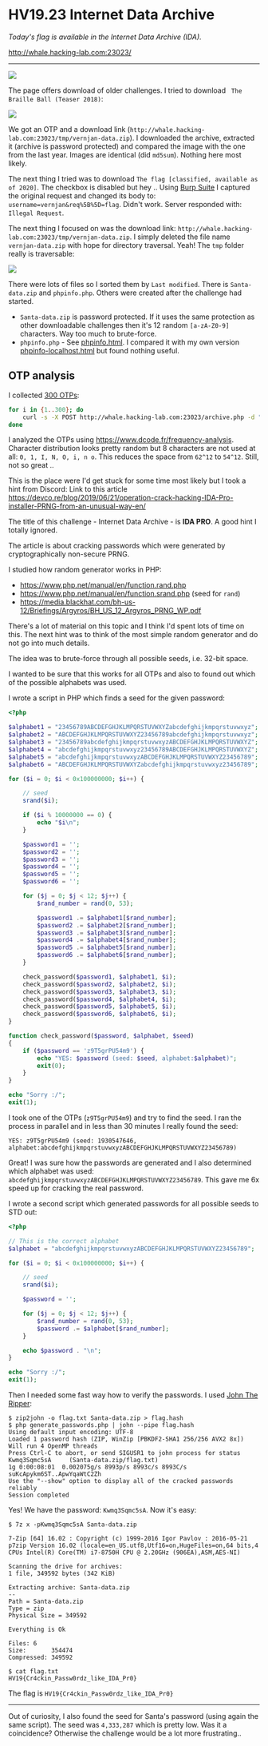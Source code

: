 # HV19.23 Internet Data Archive

_Today's flag is available in the Internet Data Archive (IDA)._

http://whale.hacking-lab.com:23023/

---

![](IDA-home.png)

The page offers download of older challenges. I tried to download ` The Braille Ball (Teaser 2018)`:

![](IDA-download.png)

We got an OTP and a download link (`http://whale.hacking-lab.com:23023/tmp/vernjan-data.zip`).
I downloaded the archive, extracted it (archive is password protected) and compared the image with the one from the last year.
Images are identical (did `md5sum`). Nothing here most likely.

The next thing I tried was to download `The flag [classified, available as of 2020]`. The checkbox is disabled but
hey .. Using [Burp Suite](https://portswigger.net/burp) I captured the original request and changed its body to:
`username=vernjan&req%5B%5D=flag`. Didn't work. Server responded with: `Illegal Request`.


The next thing I focused on was the download link: `http://whale.hacking-lab.com:23023/tmp/vernjan-data.zip`.
I simply deleted the file name `vernjan-data.zip` with hope for directory traversal. Yeah! The `tmp` folder really
is traversable:

![](IDA-dir-traversal.png)

There were lots of files so I sorted them by `Last modified`. There is `Santa-data.zip` and `phpinfo.php`.
Others were created after the challenge had started.
- `Santa-data.zip` is password protected. If it uses the same protection as other downloadable challenges then it's
12 random `[a-zA-Z0-9]` characters. Way too much to brute-force.
- `phpinfo.php` - See [phpinfo.html](phpinfo-day23.html). I compared it with my own version
[phpinfo-localhost.html](phpinfo-localhost.html) but found nothing useful.
 
## OTP analysis

I collected [300 OTPs](OTPs.txt):
```bash
for i in {1..300}; do
    curl -s -X POST http://whale.hacking-lab.com:23023/archive.php -d "username=xxx&req%5B%5D=candle" | grep "Your one-time Password" | grep -o "<strong>.*</strong>" | cut -c9-20 >> passwords.txt
done
```

I analyzed the OTPs using https://www.dcode.fr/frequency-analysis. 
Character distribution looks pretty random but 8 characters are not used at all: `0, 1, I, N, O, i, n o`.
This reduces the space from `62^12` to `54^12`. Still, not so great ..

This is the place were I'd get stuck for some time most likely but I took a hint from Discord:
Link to this article https://devco.re/blog/2019/06/21/operation-crack-hacking-IDA-Pro-installer-PRNG-from-an-unusual-way-en/

The title of this challenge - Internet Data Archive - is __IDA PRO__. A good hint I totally ignored. 

The article is about cracking passwords which were generated by cryptographically non-secure
PRNG.

I studied how random generator works in PHP:
- https://www.php.net/manual/en/function.rand.php
- https://www.php.net/manual/en/function.srand.php (seed for `rand`)
- https://media.blackhat.com/bh-us-12/Briefings/Argyros/BH_US_12_Argyros_PRNG_WP.pdf

There's a lot of material on this topic and I think I'd spent lots of time on this.
The next hint was to think of the most simple random generator and do not go into much details.

The idea was to brute-force through all possible seeds, i.e. 32-bit space.

I wanted to be sure that this works for all OTPs and also to found out which of the possible
alphabets was used.

I wrote a script in PHP which finds a seed for the given password:
```php
<?php

$alphabet1 = "23456789ABCDEFGHJKLMPQRSTUVWXYZabcdefghijkmpqrstuvwxyz";
$alphabet2 = "ABCDEFGHJKLMPQRSTUVWXYZ23456789abcdefghijkmpqrstuvwxyz";
$alphabet3 = "23456789abcdefghijkmpqrstuvwxyzABCDEFGHJKLMPQRSTUVWXYZ";
$alphabet4 = "abcdefghijkmpqrstuvwxyz23456789ABCDEFGHJKLMPQRSTUVWXYZ";
$alphabet5 = "abcdefghijkmpqrstuvwxyzABCDEFGHJKLMPQRSTUVWXYZ23456789";
$alphabet6 = "ABCDEFGHJKLMPQRSTUVWXYZabcdefghijkmpqrstuvwxyz23456789";

for ($i = 0; $i < 0x100000000; $i++) {

    // seed
    srand($i);

    if ($i % 10000000 == 0) {
        echo "$i\n";
    }

    $password1 = '';
    $password2 = '';
    $password3 = '';
    $password4 = '';
    $password5 = '';
    $password6 = '';

    for ($j = 0; $j < 12; $j++) {
        $rand_number = rand(0, 53);

        $password1 .= $alphabet1[$rand_number];
        $password2 .= $alphabet2[$rand_number];
        $password3 .= $alphabet3[$rand_number];
        $password4 .= $alphabet4[$rand_number];
        $password5 .= $alphabet5[$rand_number];
        $password6 .= $alphabet6[$rand_number];
    }

    check_password($password1, $alphabet1, $i);
    check_password($password2, $alphabet2, $i);
    check_password($password3, $alphabet3, $i);
    check_password($password4, $alphabet4, $i);
    check_password($password5, $alphabet5, $i);
    check_password($password6, $alphabet6, $i);
}

function check_password($password, $alphabet, $seed)
{
    if ($password == 'z9T5grPU54m9') {
        echo "YES: $password (seed: $seed, alphabet:$alphabet)";
        exit(0);
    }
}

echo "Sorry :/";
exit(1);
```

I took one of the OTPs (`z9T5grPU54m9`) and try to find the seed. I ran the process in parallel and in less than 30 minutes I really found the seed:
```
YES: z9T5grPU54m9 (seed: 1930547646, alphabet:abcdefghijkmpqrstuvwxyzABCDEFGHJKLMPQRSTUVWXYZ23456789)
```

Great! I was sure how the passwords are generated and I also determined which alphabet was used: `abcdefghijkmpqrstuvwxyzABCDEFGHJKLMPQRSTUVWXYZ23456789`.
This gave me 6x speed up for cracking the real password.

I wrote a second script which generated passwords for all possible seeds 
to STD out:
```php
<?php

// This is the correct alphabet
$alphabet = "abcdefghijkmpqrstuvwxyzABCDEFGHJKLMPQRSTUVWXYZ23456789";

for ($i = 0; $i < 0x100000000; $i++) {

    // seed
    srand($i);

    $password = '';

    for ($j = 0; $j < 12; $j++) {
        $rand_number = rand(0, 53);
        $password .= $alphabet[$rand_number];
    }

    echo $password . "\n";
}

echo "Sorry :/";
exit(1);
```

Then I needed some fast way how to verify the passwords.
I used [John The Ripper](https://www.openwall.com/john/):
```
$ zip2john -o flag.txt Santa-data.zip > flag.hash
$ php generate_passwords.php | john --pipe flag.hash
Using default input encoding: UTF-8
Loaded 1 password hash (ZIP, WinZip [PBKDF2-SHA1 256/256 AVX2 8x])
Will run 4 OpenMP threads
Press Ctrl-C to abort, or send SIGUSR1 to john process for status
Kwmq3Sqmc5sA     (Santa-data.zip/flag.txt)
1g 0:00:08:01  0.002075g/s 8993p/s 8993c/s 8993C/s suKcApykm6ST..ApwYqaWtC2Zh
Use the "--show" option to display all of the cracked passwords reliably
Session completed
```

Yes! We have the password: `Kwmq3Sqmc5sA`. Now it's easy:
```
$ 7z x -pKwmq3Sqmc5sA Santa-data.zip

7-Zip [64] 16.02 : Copyright (c) 1999-2016 Igor Pavlov : 2016-05-21
p7zip Version 16.02 (locale=en_US.utf8,Utf16=on,HugeFiles=on,64 bits,4 CPUs Intel(R) Core(TM) i7-8750H CPU @ 2.20GHz (906EA),ASM,AES-NI)

Scanning the drive for archives:
1 file, 349592 bytes (342 KiB)

Extracting archive: Santa-data.zip
--
Path = Santa-data.zip
Type = zip
Physical Size = 349592

Everything is Ok

Files: 6
Size:       354474
Compressed: 349592

$ cat flag.txt
HV19{Cr4ckin_Passw0rdz_like_IDA_Pr0}
```


The flag is `HV19{Cr4ckin_Passw0rdz_like_IDA_Pr0}`

---

Out of curiosity, I also found the seed for Santa's password (using again
the same script). The seed was `4,333,287` which is pretty low.
Was it a coincidence? Otherwise the challenge would be a lot more frustrating.. 